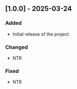 ## [1.0.0] - 2025-03-24
### Added
- Initial release of the project

### Changed
- NTR

### Fixed
- NTR